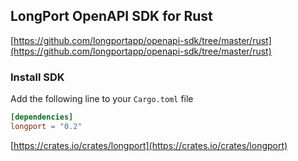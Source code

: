 ## LongPort OpenAPI SDK for Rust

[https://github.com/longportapp/openapi-sdk/tree/master/rust](https://github.com/longportapp/openapi-sdk/tree/master/rust)

### Install SDK

Add the following line to your `Cargo.toml` file

```toml
[dependencies]
longport = "0.2"
```

[https://crates.io/crates/longport](https://crates.io/crates/longport)
